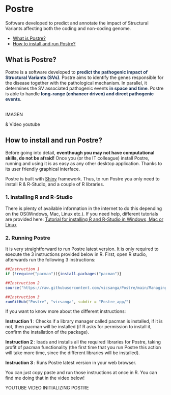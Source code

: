 # Postre
Software developed to predict and annotate the impact of Structural Variants affecting both the coding and non-coding genome.
<ul>
      <li><a href="#ExplanationPostre">What is Postre?</a></li>
      <li><a href="#Installation">How to install and run Postre?</a></li>
</ul>
<h2 id="ExplanationPostre"> <b>What is Postre?</b> </h2>

 <div>
Postre is a software developed to <b style='color:#1D3354;'>predict the pathogenic impact of Structural Variants (SVs)</b>. Postre aims to identify the genes responsible for the disease together with the pathological mechanism. In parallel, it determines the SV associated pathogenic events <b style='color:#1D3354;'>in space and time</b>. Postre is able to handle <b style='color:#1D3354;'>long-range (enhancer driven) and direct pathogenic events</b>.
 <br> <br>
</div>

IMAGEN

& Video youtube



<h2 id="Installation">How to install and run Postre?</h2>

Before going into detail, <b>eventhough you may not have computational skills, do not be afraid!</b> Once you (or the IT colleague) install Postre, running and using it is as easy as any other desktop application. Thanks to its user friendly graphical interface.

Postre is built with <a href="https://shiny.rstudio.com/">Shiny</a> framework.
Thus, to run Postre you only need to install R & R-Studio, and a couple of R libraries.

<h3>1. Installing R and R-Studio </h3>
There is plenty of available information in the internet to do this depending on the OS(Windows, Mac, Linux etc.). If you need help, different tutorials are provided here: <a href="https://www.earthdatascience.org/courses/earth-analytics/document-your-science/setup-r-rstudio/">Tutorial for installing R and R-Studio in Windows, Mac or Linux <a/>

<h3>2. Running Postre</h3>      
It is very straightforward to run Postre latest version.  It is only required to execute the 3 instructions provided below in R. First, open R studio, afterwards run the following 3 instructions: 
<br>

```R
##Instruction 1
if (!require("pacman")){install.packages("pacman")} 

##Instruction 2
source("https://raw.githubusercontent.com/vicsanga/Postre/main/Managing_Postre_Dependencies.R")

##Instruction 3
runGitHub("Postre", "vicsanga", subdir = "Postre_app/")
```

If you want to know more about the different instructions:

<b>Instruction 1 </b>:  Checks if a library manager called pacman is installed, if it is not, then pacman will be installed (if R asks for permission to install it, confirm the installation of the package).

<b>Instruction 2 </b>: loads and installs all the required libraries for Postre, taking profit of pacman functionality (the first time that you run Postre this action will take more time, since the different libraries will be installed). 

<b>Instruction 3 </b>: Runs Postre latest version in your web browser.

You can just copy paste and run those instructions at once in R. You can find me doing that in the video below!

YOUTUBE VIDEO INITIALIZING POSTRE
      


